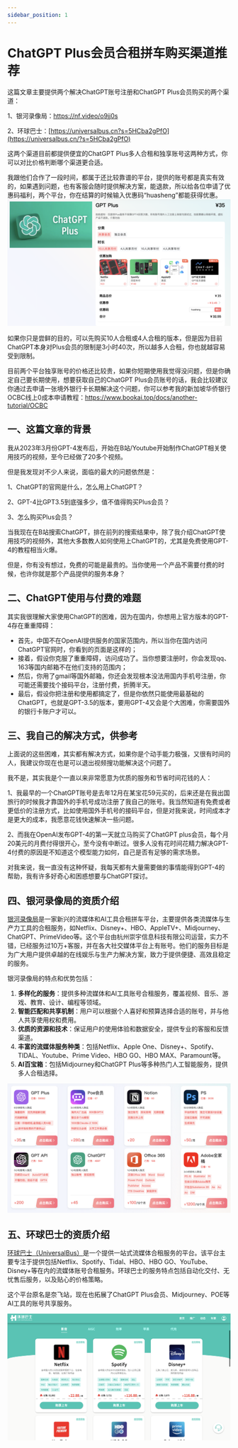 ```yaml
---
sidebar_position: 1
---
```

# ChatGPT Plus会员合租拼车购买渠道推荐


这篇文章主要提供两个解决ChatGPT账号注册和ChatGPT Plus会员购买的两个渠道：

1、银河录像局：https://nf.video/o9jj0s

2、环球巴士：[https://universalbus.cn?s=5HCba2gPfO](https://universalbus.cn/?s=5HCba2gPfO)

这两个渠道目前都提供便宜的ChatGPT Plus多人合租和独享账号这两种方式，你可以对比价格判断哪个渠道更合适。

我跟他们合作了一段时间，都属于还比较靠谱的平台，提供的账号都是真实有效的，如果遇到问题，也有客服会随时提供解决方案，能退款，所以给各位申请了优惠码福利，两个平台，你在结算的时候输入优惠码“huasheng”都能获得优惠。
![银河录像局优惠码](银河录像局优惠码.JPG)

如果你只是尝鲜的目的，可以先购买10人合租或4人合租的版本，但是因为目前ChatGPT本身对Plus会员的限制是3小时40次，所以越多人合租，你也就越容易受到限制。

目前两个平台独享账号的价格还比较贵，如果你短期使用我觉得没问题，但是你确定自己要长期使用，想要获取自己的ChatGPT Plus会员账号的话，我会比较建议你通过去申请一张境外银行卡长期解决这个问题，你可以参考我的新加坡华侨银行OCBC线上0成本申请教程：https://www.bookai.top/docs/another-tutorial/OCBC


## 一、这篇文章的背景

我从2023年3月份GPT-4发布后，开始在B站/Youtube开始制作ChatGPT相关使用技巧的视频，至今已经做了20多个视频。

但是我发现对不少人来说，面临的最大的问题依然是：

1、ChatGPT的官网是什么，怎么用上ChatGPT？

2、GPT-4比GPT3.5到底强多少，值不值得购买Plus会员？

3、怎么购买Plus会员？

当我现在在B站搜索ChatGPT，排在前列的搜索结果中，除了我介绍ChatGPT使用技巧的视频外，其他大多数教人如何使用上ChatGPT的，尤其是免费使用GPT-4的教程相当火爆。

但是，你有没有想过，免费的可能是最贵的。当你使用一个产品不需要付费的时候，也许你就是那个产品提供的服务本身？

## 二、ChatGPT使用与付费的难题

其实我很理解大家使用ChatGPT的困难，因为在国内，你想用上官方版本的GPT-4存在重重障碍：

- 首先，中国不在OpenAI提供服务的国家范围内，所以当你在国内访问ChatGPT官网时，你看到的页面是这样的；
- 接着，假设你克服了重重障碍，访问成功了。当你想要注册时，你会发现qq、163等国内邮箱不在他们支持的范围内；
- 然后，你用了gmail等国外邮箱，你还会发现根本没法用国内手机号注册，你可能还需要找个接码平台，注册付费，折腾半天。
- 最后，假设你把注册和使用都搞定了，但是你依然只能使用最基础的ChatGPT，也就是GPT-3.5的版本，要用GPT-4又会是个大困难，你需要国外的银行卡账户才可以。

## 三、我自己的解决方式，供参考

上面说的这些困难，其实都有解决方式，如果你是个动手能力极强，又很有时间的人，我建议你现在也是可以退出视频搜功能解决这个问题了。

我不是，其实我是个一直以来非常愿意为优质的服务和节省时间花钱的人：

1、我最早的一个ChatGPT账号是去年12月在某宝花59元买的，后来还是在我出国旅行的时候我才靠国外的手机号成功注册了我自己的账号。我当然知道有免费或者更低价的注册方式，比如使用国外手机号的接码平台，但是对我来说，时间成本才是更大的成本，我愿意花钱快速解决一些问题。

2、而我在OpenAI发布GPT-4的第一天就立马购买了ChatGPT plus会员，每个月20美元的月费付得很开心，至今没有中断过。很多人没有花时间花精力解决GPT-4付费的原因是不知道这个模型能力如何，自己是否有足够的需求场景。

对我来说，我一直没有这种怀疑，我每天都有大量需要做的事情能得到GPT-4的帮助，我有许多好奇心和困惑想要与ChatGPT探讨。

## 四、银河录像局的资质介绍

[银河录像局](https://nf.video/o9jj0s)是一家新兴的流媒体和AI工具合租拼车平台，主要提供各类流媒体与生产力工具的合租服务，如Netflix、Disney+、HBO、AppleTV+、Midjourney、ChatGPT、PrimeVideo等。这个平台由杭州崇宇信息科技有限公司运营，实力不错，已经服务过10万+客服，并在各大社交媒体平台上有账号。他们的服务目标是为广大用户提供卓越的在线娱乐与生产力解决方案，致力于提供便捷、高效且稳定的服务。

银河录像局的特点和优势包括：

1. **多样化的服务**：提供多种流媒体和AI工具账号合租服务，覆盖视频、音乐、游戏、教育、设计、编程等领域。
2. **智能匹配和共享机制**：用户可以根据个人喜好和预算选择合适的账号，并与他人共享使用权和费用。
3. **优质的资源和技术**：保证用户的使用体验和数据安全，提供专业的客服和反馈渠道。
4. **丰富的流媒体服务种类**：包括Netflix、Apple One、Disney+、Spotify、TIDAL、Youtube、Prime Video、HBO GO、HBO MAX、Paramount等。
5. **AI百宝箱**：包括Midjourney和ChatGPT Plus等多种热门人工智能服务，提供多人合租选择。

![银河录像局AI工具](银河录像局AI工具.JPG)

## 五、环球巴士的资质介绍

[环球巴士（UniversalBus）]((https://universalbus.cn/?s=5HCba2gPfO))是一个提供一站式流媒体合租服务的平台。该平台主要专注于提供包括Netflix、Spotify、Tidal、HBO、HBO GO、YouTube、Disney+等在内的流媒体账号合租服务。环球巴士的服务特点包括自动化交付、无忧售后服务，以及贴心的价格策略。

这个平台原名是奈飞站，现在也拓展了ChatGPT Plus会员、Midjourney、POE等AI工具的账号共享服务。

![环球巴士影音](环球巴士影音.JPG)



